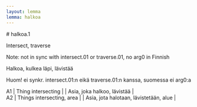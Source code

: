 ```yaml
---
layout: lemma
lemma: halkoa
---
```


<div class="sense">
# <span class="sensename">halkoa.1</span>

<span class="description">Intersect, traverse</span>

Note: not in sync with intersect.01 or traverse.01, no arg0 in Finnish

<span class="description">Halkoa, kulkea läpi, lävistää</span>

Huom! ei synkr. intersect.01:n eikä traverse.01:n kanssa, suomessa ei arg0:a

A1 | Thing intersecting |   | Asia, joka halkoo, lävistää |  
A2 | Things intersecting, area |   | Asia, jota halotaan, lävistetään, alue |  

</div>

